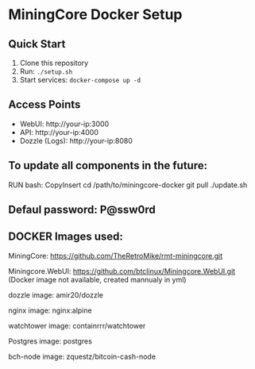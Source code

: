 # MiningCore Docker Setup

## Quick Start
1. Clone this repository
2. Run: `./setup.sh`
3. Start services: `docker-compose up -d`

## Access Points
- WebUI: http://your-ip:3000
- API: http://your-ip:4000
- Dozzle (Logs): http://your-ip:8080

## To update all components in the future:
RUN bash:
CopyInsert
cd /path/to/miningcore-docker
git pull
./update.sh

## Defaul password: P@ssw0rd


## DOCKER Images used:
MiningCore: https://github.com/TheRetroMike/rmt-miningcore.git

Miningcore.WebUI: https://github.com/btclinux/Miningcore.WebUI.git (Docker image not available, created mannualy in yml)

dozzle image: amir20/dozzle

nginx image: nginx:alpine

watchtower image: containrrr/watchtower

Postgres image: postgres

bch-node image: zquestz/bitcoin-cash-node

